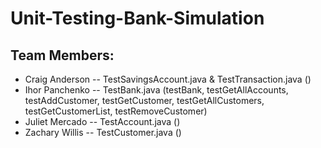 # Unit-Testing-Bank-Simulation

## Team Members:
* Craig Anderson -- TestSavingsAccount.java & TestTransaction.java ()
* Ihor Panchenko -- TestBank.java (testBank, testGetAllAccounts, testAddCustomer, testGetCustomer, 
                  testGetAllCustomers, testGetCustomerList, testRemoveCustomer)
* Juliet Mercado -- TestAccount.java ()
* Zachary Willis -- TestCustomer.java ()
